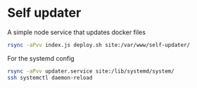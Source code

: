 Self updater
============

A simple node service that updates docker files

```sh
rsync -aPvv index.js deploy.sh site:/var/www/self-updater/
```

For the systemd config

```sh
rsync -aPvv updater.service site:/lib/systemd/system/
ssh systemctl daemon-reload
```

